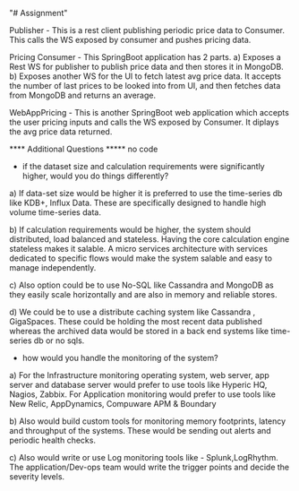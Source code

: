 "# Assignment" 

Publisher - This is a rest client publishing periodic price data to Consumer. This calls the WS exposed by consumer and pushes pricing data.

Pricing Consumer - This SpringBoot application has 2 parts.
a) Exposes a Rest WS for publisher to publish price data and then stores it in MongoDB.
b) Exposes another WS for the UI to fetch latest avg price data. It accepts the number of last prices to be looked into from UI, and then fetches data from MongoDB and returns an average.

WebAppPricing - This is another SpringBoot web application which accepts the  user pricing inputs and calls the WS exposed by Consumer.
It diplays the avg price data returned.

**** Additional Questions ***** no code

- if the dataset size and calculation requirements were significantly higher, would you do things differently?

a) If data-set size would be higher it is preferred to use the time-series db like KDB+, Influx Data. These are specifically designed to handle high volume time-series data.

b) If calculation requirements would be higher, the system should distributed, load balanced and stateless. Having the core calculation engine stateless makes it salable.
A micro services  architecture with services dedicated to specific flows would make the system salable and easy to manage independently.

c) Also option could be to use No-SQL like Cassandra and MongoDB as they easily scale horizontally and are also in memory and reliable stores.

d) We could be to use a distribute caching system like Cassandra , GigaSpaces. These could be holding the most recent data published whereas the archived data would be stored in a back end systems like time-series db  or no sqls.

- how would you handle the monitoring of the system?

a) For the Infrastructure monitoring operating system, web server, app server and database server would prefer to use tools like Hyperic HQ, Nagios, Zabbix.
For Application monitoring would prefer to use tools like New Relic, AppDynamics, Compuware APM & Boundary

b) Also would build custom tools for monitoring memory footprints, latency and throughput of the systems. These would be sending out alerts and periodic health checks.

c) Also would write or use Log monitoring tools like - Splunk,LogRhythm. The application/Dev-ops team would write the trigger points and decide the severity levels.
